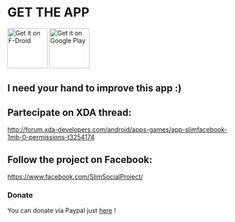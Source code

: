 # GET THE APP

<a href="https://f-droid.org/packages/it.rignanese.leo.slimfacebook/" target="_blank">
<img src="https://f-droid.org/badge/get-it-on.png" alt="Get it on F-Droid" height="90"/></a>
<a href="https://play.google.com/store/apps/details?id=it.rignanese.leo.slimfacebook" target="_blank">
<img src="https://play.google.com/intl/en_us/badges/images/generic/en-play-badge.png" alt="Get it on Google Play" height="90"/></a>

## I need your hand to improve this app :)
## Partecipate on XDA thread: 
http://forum.xda-developers.com/android/apps-games/app-slimfacebook-1mb-0-permissions-t3254174
## Follow the project on Facebook: 
https://www.facebook.com/SlimSocialProject/

### Donate
You can donate via Paypal just [here](https://www.paypal.com/it/cgi-bin/webscr?cmd=_flow&SESSION=z_sYEv9yZKkadXAsh6e6VTkq2WMSOh9Fsm09A4egi0Xp1uMSA9cd7gZdv-S&dispatch=5885d80a13c0db1f8e263663d3faee8d83a0bf7db316a7beb1b14b43acd04037&rapidsState=Donation__DonationFlow___StateDonationStart&rapidsStateSignature=54c657361924d3311b7fc1727a9745096826e545) !
